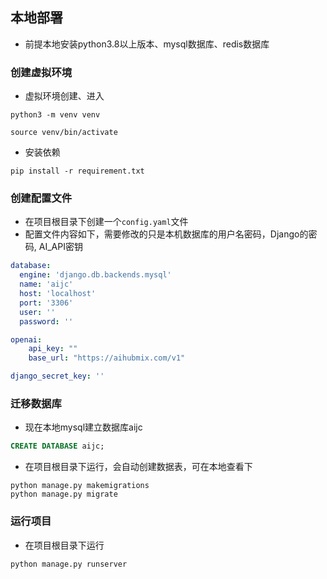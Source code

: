 ## 本地部署

+ 前提本地安装python3.8以上版本、mysql数据库、redis数据库

### 创建虚拟环境
+ 虚拟环境创建、进入
```shell
python3 -m venv venv

source venv/bin/activate
```
+ 安装依赖
```shell
pip install -r requirement.txt
```

### 创建配置文件
+ 在项目根目录下创建一个`config.yaml`文件
+ 配置文件内容如下，需要修改的只是本机数据库的用户名密码，Django的密码, AI_API密钥
```yaml
database:
  engine: 'django.db.backends.mysql'
  name: 'aijc'
  host: 'localhost'
  port: '3306'
  user: ''
  password: ''

openai:
    api_key: ""
    base_url: "https://aihubmix.com/v1"

django_secret_key: ''
```

### 迁移数据库
+ 现在本地mysql建立数据库aijc
```sql
CREATE DATABASE aijc;
```

+ 在项目根目录下运行，会自动创建数据表，可在本地查看下
```shell
python manage.py makemigrations
python manage.py migrate
```

### 运行项目
+ 在项目根目录下运行
```shell
python manage.py runserver
```

